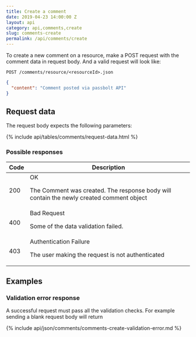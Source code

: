 ```yaml
---
title: Create a comment
date: 2019-04-23 14:00:00 Z
layout: api
category: api,comments,create
slug: comments-create
permalink: /api/comments/create
---
```


To create a new comment on a resource, make a POST request with the comment data in request body. 
And a valid request will look like:

```
POST /comments/resource/<resourceId>.json
```
```json
{
  "content": "Comment posted via passbolt API"
}
```

## Request data

The request body expects the following parameters:

{% include api/tables/comments/request-data.html %}

### Possible responses

<table class="table-parameters">
<thead>
  <tr>
   <th>Code
   </th>
   <th>Description
   </th>
  </tr>
</thead>
<tbody>
  <tr>
   <td>200
   </td>
   <td>OK<br/>

The Comment was created. The response body will contain the newly created comment object
   </td>
  </tr>
  <tr>
   <td>400
   </td>
   <td>Bad Request<br/>

Some of the data validation failed.
   </td>
  </tr>
  <tr>
   <td>403
   </td>
   <td>Authentication Failure<br/>

The user making the request is not authenticated
   </td>
  </tr>
</tbody>
</table>

## Examples

### Validation error response

A successful request must pass all the validation checks. For example sending a blank request body will return

{% include api/json/comments/comments-create-validation-error.md %}

